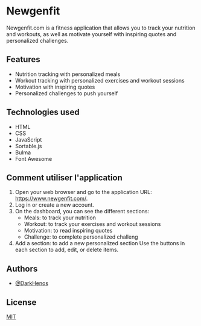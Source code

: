 
# Newgenfit

Newgenfit.com is a fitness application that allows you to track your nutrition and workouts, as well as motivate yourself with inspiring quotes and personalized challenges.


## Features

- Nutrition tracking with personalized meals
- Workout tracking with personalized exercises and workout sessions
- Motivation with inspiring quotes
- Personalized challenges to push yourself


## Technologies used

- HTML
- CSS
- JavaScript
- Sortable.js
- Bulma
- Font Awesome

## Comment utiliser l'application

1. Open your web browser and go to the application URL: https://www.newgenfit.com/.
2. Log in or create a new account.
3. On the dashboard, you can see the different sections:
    * Meals: to track your nutrition
    * Workout: to track your exercises and workout sessions
    * Motivation: to read inspiring quotes
    * Challenge: to complete personalized challeng
4. Add a section: to add a new personalized section
Use the buttons in each section to add, edit, or delete items.
## Authors

- [@DarkHenos](https://github.com/DarkHenos)


## License

[MIT](https://choosealicense.com/licenses/mit/)

